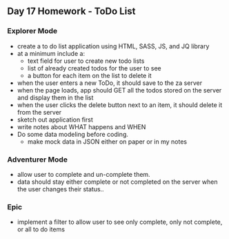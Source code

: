 ## Day 17 Homework - ToDo List
### Explorer Mode
- create a to do list application using HTML, SASS, JS, and JQ library
- at a minimum include a:
  - text field for user to create new todo lists
  - list of already created todos for the user to see
  - a button for each item on the list to delete it
- when the user enters a new ToDo, it should save to the za server
- when the page loads, app should GET all the todos stored on the server and display them in the list
- when the user clicks the delete button next to an item, it should delete it from the server
- sketch out application first
- write notes about WHAT happens and WHEN
- Do some data modeling before coding.
  - make mock data in JSON either on paper or in my notes

### Adventurer Mode  
- allow user to complete and un-complete them.
- data should stay either complete or not completed on the server when the user changes their status..

### Epic
- implement a filter to allow user to see only complete, only not complete, or all to do items

